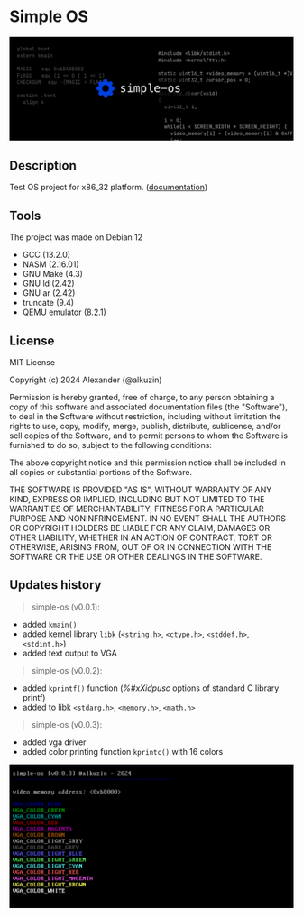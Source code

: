# Simple OS

<img src="res/simple-os-banner.png">

## Description

Test OS project for x86_32 platform. ([documentation](doc/README.md))

## Tools
The project was made on Debian 12

 - GCC (13.2.0)
 - NASM (2.16.01)
 - GNU Make (4.3)
 - GNU ld (2.42)
 - GNU ar (2.42)
 - truncate (9.4)
 - QEMU emulator (8.2.1)

## License

MIT License

Copyright (c) 2024 Alexander (@alkuzin)

Permission is hereby granted, free of charge, to any person obtaining a copy
of this software and associated documentation files (the "Software"), to deal
in the Software without restriction, including without limitation the rights
to use, copy, modify, merge, publish, distribute, sublicense, and/or sell
copies of the Software, and to permit persons to whom the Software is
furnished to do so, subject to the following conditions:

The above copyright notice and this permission notice shall be included in all
copies or substantial portions of the Software.

THE SOFTWARE IS PROVIDED "AS IS", WITHOUT WARRANTY OF ANY KIND, EXPRESS OR
IMPLIED, INCLUDING BUT NOT LIMITED TO THE WARRANTIES OF MERCHANTABILITY,
FITNESS FOR A PARTICULAR PURPOSE AND NONINFRINGEMENT. IN NO EVENT SHALL THE
AUTHORS OR COPYRIGHT HOLDERS BE LIABLE FOR ANY CLAIM, DAMAGES OR OTHER
LIABILITY, WHETHER IN AN ACTION OF CONTRACT, TORT OR OTHERWISE, ARISING FROM,
OUT OF OR IN CONNECTION WITH THE SOFTWARE OR THE USE OR OTHER DEALINGS IN THE
SOFTWARE.

## Updates history

> simple-os (v0.0.1):
- added `kmain()`
- added kernel library `libk` (`<string.h>`, `<ctype.h>`, `<stddef.h>`, `<stdint.h>`)
- added text output to VGA

> simple-os (v0.0.2):
- added `kprintf()` function (*%#xXidpusc* options of standard C library printf)
- added to libk `<stdarg.h>`, `<memory.h>`, `<math.h> `

> simple-os (v0.0.3):
- added vga driver
- added color printing function `kprintc()` with 16 colors

<img src="res/simple-os-vga-output.png">